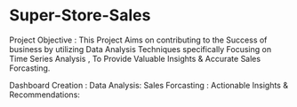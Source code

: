 # Super-Store-Sales

Project Objective :
This Project Aims on contributing to the Success of business by utilizing Data Analysis Techniques specifically Focusing on Time Series Analysis , To Provide Valuable Insights & Accurate Sales Forcasting.

Dashboard Creation :
Data Analysis:
Sales Forcasting :
Actionable Insights & Recommendations:
